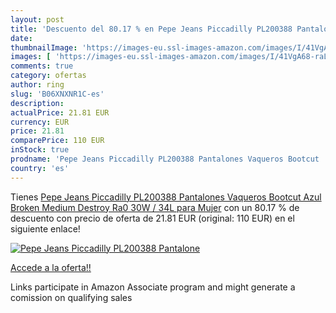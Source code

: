 ```yaml
---
layout: post
title: 'Descuento del 80.17 % en Pepe Jeans Piccadilly PL200388 Pantalone'
date: 
thumbnailImage: 'https://images-eu.ssl-images-amazon.com/images/I/41VgA68-raL._SL200_.jpg'
images: [ 'https://images-eu.ssl-images-amazon.com/images/I/41VgA68-raL._SL200_.jpg' ]
comments: true
category: ofertas
author: ring
slug: 'B06XNXNR1C-es'
description:
actualPrice: 21.81 EUR
currency: EUR
price: 21.81
comparePrice: 110 EUR
inStock: true
prodname: 'Pepe Jeans Piccadilly PL200388 Pantalones Vaqueros Bootcut  Azul  Broken Medium Destroy Ra0   30W / 34L para Mujer'
country: 'es'
---
```


Tienes [Pepe Jeans Piccadilly PL200388 Pantalones Vaqueros Bootcut  Azul  Broken Medium Destroy Ra0   30W / 34L para Mujer](https://www.amazon.es/dp/B06XNXNR1C/?tag=tolees-21) con un 80.17 % de descuento con precio de oferta de 21.81 EUR (original: 110 EUR) en el siguiente enlace!

[![Pepe Jeans Piccadilly PL200388 Pantalone](https://images-eu.ssl-images-amazon.com/images/I/41VgA68-raL._SL200_.jpg)](https://www.amazon.es/dp/B06XNXNR1C/?tag=tolees-21)

[Accede a la oferta!!](https://www.amazon.es/dp/B06XNXNR1C/?tag=tolees-21)

Links participate in Amazon Associate program and might generate a comission on qualifying sales


